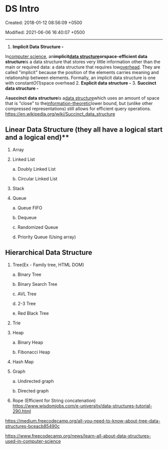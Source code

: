 # DS Intro

Created: 2018-01-12 08:56:09 +0500

Modified: 2021-06-06 16:40:07 +0500

---

1. **Implicit Data Structure -**

In[computer science](https://en.wikipedia.org/wiki/Computer_science), an**implicit[data structure](https://en.wikipedia.org/wiki/Data_structure)**or**space-efficient data structure**is a data structure that stores very little information other than the main or required data: a data structure that requires low[overhead](https://en.wikipedia.org/wiki/Overhead_(computing)). They are called "implicit" because the position of the elements carries meaning and relationship between elements.
Formally, an implicit data structure is one with constant*O*(1)space overhead
2.  **Explicit data structure -**
3.  **Succinct data structure -**

A**succinct data structure**is a[data structure](https://en.wikipedia.org/wiki/Data_structure)which uses an amount of space that is "close" to the[information-theoretic](https://en.wikipedia.org/wiki/Information-theoretic)lower bound, but (unlike other compressed representations) still allows for efficient query operations.
<https://en.wikipedia.org/wiki/Succinct_data_structure>

## Linear Data Structure (they all have a logical start and a logical end)**

1. Array

2. Linked List

    a.  Doubly Linked List

    b.  Circular Linked List

3. Stack

4. Queue

    a.  Queue FIFO

    b.  Dequeue

    c.  Randomized Queue

    d.  Priority Queue (Using array)

## Hierarchical Data Structure

1. Tree(Ex - Family tree, HTML DOM)

    a.  Binary Tree

    b.  Binary Search Tree

    c.  AVL Tree

    d.  2-3 Tree

    e.  Red Black Tree

2. Trie

3. Heap

    a.  Binary Heap

    b.  Fibonacci Heap

4. Hash Map

5. Graph

    a.  Undirected graph

    b.  Directed graph

6. Rope (Efficient for String concatenation)
<https://www.wisdomjobs.com/e-university/data-structures-tutorial-290.html>

<https://medium.freecodecamp.org/all-you-need-to-know-about-tree-data-structures-bceacb85490c>

<https://www.freecodecamp.org/news/learn-all-about-data-structures-used-in-computer-science>
